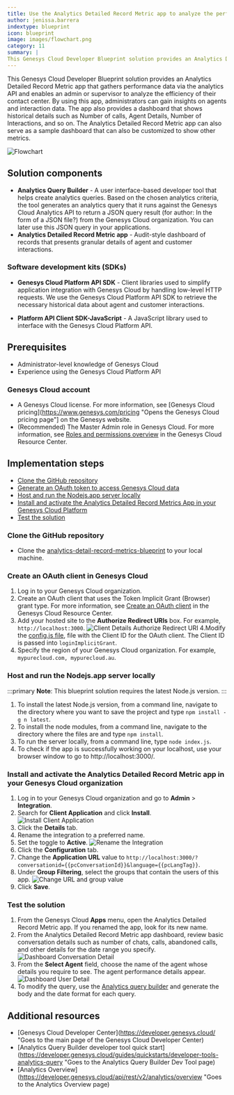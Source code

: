```yaml
---
title: Use the Analytics Detailed Record Metric app to analyze the performance of your contact center
author: jenissa.barrera
indextype: blueprint
icon: blueprint
image: images/flowchart.png
category: 11
summary: |
This Genesys Cloud Developer Blueprint solution provides an Analytics Detailed Record Metric app that gathers performance data via the analytics API and enables an admin or supervisor to analyze the efficiency of their contact center. 
---
```


This Genesys Cloud Developer Blueprint solution provides an Analytics Detailed Record Metric app that gathers performance data via the analytics API and enables an admin or supervisor to analyze the efficiency of their contact center. By using this app, administrators can gain insights on agents and interaction data. The app also provides a dashboard that shows historical details such as Number of calls, Agent Details, Number of Interactions, and so on. The Analytics Detailed Record Metric app can also serve as a sample dashboard that can also be customized to show other metrics.  

![Flowchart](images/flowchart.png "Flowchart")

## Solution components

* **Analytics Query Builder** - A user interface-based developer tool that helps create analytics queries. Based on the chosen analytics criteria, the tool generates an analytics query that it runs against the Genesys Cloud Analytics API to return a JSON query result (for author: In the form of a JSON file?) from the Genesys Cloud organization. You can later use this JSON query in your applications.
* **Analytics Detailed Record Metric app** - Audit-style dashboard of records that presents granular details of agent and customer interactions.

### Software development kits (SDKs)

* **Genesys Cloud Platform API SDK** - Client libraries used to simplify application integration with Genesys Cloud by handling low-level HTTP requests. We use the Genesys Cloud Platform API SDK to retrieve the necessary historical data about agent and customer interactions.

* **Platform API Client SDK-JavaScript** - A JavaScript library used to interface with the Genesys Cloud Platform API.


## Prerequisites

- Administrator-level knowledge of Genesys Cloud
- Experience using the Genesys Cloud Platform API 


### Genesys Cloud account

* A Genesys Cloud license. For more information, see [Genesys Cloud pricing](https://www.genesys.com/pricing "Opens the Genesys Cloud pricing page"] on the Genesys website.
* (Recommended) The Master Admin role in Genesys Cloud. For more information, see [Roles and permissions overview](https://help.mypurecloud.com/?p=24360 "Opens the Roles and permissions overview article") in the Genesys Cloud Resource Center.

## Implementation steps
* [Clone the GitHub repository](#clone-the-repository-containing-the-project-files "Goes to the Clone the GitHub repository section")
* [Generate an OAuth token to access Genesys Cloud data](#generate-an-oauth-client-token-implicit-grant-in-genesys-cloud "Goes to the Generate an OAuth token to access Genesys Cloud data section")
* [Host and run the Nodejs.app server locally](#host-and-run-the-nodejs.app-server "Goes to the Host and run the Nodejs.app server locally section")
* [Install and activate the Analytics Detailed Record Metrics App in your Genesys Cloud Platform](#install-and-activate-the-analytics-detailed-record-metrics-app-in-your-genesys-cloud-platform "Goes to app activation and installation inside Genesys Cloud section")
* [Test the solution](#test-the-solution  "Goes to the Test the solution section")

### Clone the GitHub repository 

* Clone the [analytics-detail-record-metrics-blueprint](https://github.com/GenesysCloudBlueprints/analytics-detail-record-metrics-blueprint "analytics-detail-record-metrics-blueprint repository in GitHub") to your local machine.

### Create an OAuth client in Genesys Cloud

1. Log in to your Genesys Cloud organization.
2. Create an OAuth client that uses the Token Implicit Grant (Browser) grant type. For more information, see [Create an OAuth client](https://help.mypurecloud.com/?p=188023 "Opens the Create an OAuth client article") in the Genesys Cloud Resource Center.
3. Add your hosted site to the **Authorize Redirect URIs** box. For example, `http://localhost:3000`. 
 ![Client Details Authorize Redirect URI](images/client-details-authorize-redirect-uri.png "Client Details Authorize Redirect URI")
4.Modify the [config.js file](https://github.com/jenissabarrera/generate-detail-record-metrics-blueprint/blob/main/docs/scripts/config.js), file with the Client ID for the OAuth client. The Client ID is passed into `loginImplicitGrant`.
5. Specify the region of your Genesys Cloud organization. For example, `mypurecloud.com, mypurecloud.au`.

### Host and run the Nodejs.app server locally

:::primary
**Note**: This blueprint solution requires the latest Node.js version.
:::

1. To install the latest Node.js version, from a command line, navigate to the directory where you want to save the project and type `npm install -g n latest`.
2. To install the node modules, from a command line, navigate to the directory where the files are and type `npm install`.  
3. To run the server locally, from a command line, type `node index.js`. 
4. To check if the app is successfully working on your localhost, use your browser window to go to http://localhost:3000/.

### Install and activate the Analytics Detailed Record Metric app in your Genesys Cloud organization

1. Log in to your Genesys Cloud organization and go to **Admin** > **Integration**. 
2. Search for **Client Application** and click **Install**. 
![Install Client Application](images/client-app-install.png "Install Client Application")
3. Click the **Details** tab.
4. Rename the integration to a preferred name.
5. Set the toggle to **Active**.
 ![Rename the Integration](images/rename-integration.PNG "Rename the Integration")
6. Click the **Configuration** tab.
7. Change the **Application URL** value to `http://localhost:3000/?conversationid={{pcConversationId}}&language={{pcLangTag}}`. 
8. Under **Group Filtering**, select the groups that contain the users of this app. 
   ![Change URL and group value](images/change-url-and-group.PNG "Change URL and group value")
9. Click **Save**.

### Test the solution

1. From the Genesys Cloud **Apps** menu, open the Analytics Detailed Record Metric app. If you renamed the app, look for its new name. 
2. From the Analytics Detailed Record Metric app dashboard, review basic conversation details such as number of chats, calls, abandoned calls, and other details for the date range you specify. 
  ![Dashboard Conversation Detail](images/dashboard-conversation-details.PNG "Dashboard Conversation Detail")
3. From the **Select Agent** field, choose the name of the agent whose details you require to see. The agent performance details appear. 
   ![Dashboard User Detail](images/user-details.PNG "Dashboard User Detail")
4. To modify the query, use the [Analytics query builder](https://developer.genesys.cloud/developer-tools/#/analytics-query-builder "Opens the Developer Tools page") and generate the body and the date format for each query. 

## Additional resources
* [Genesys Cloud Developer Center](https://developer.genesys.cloud/ "Goes to the main page of the Genesys Cloud Developer Center)
* [Analytics Query Builder developer tool quick start](https://developer.genesys.cloud/guides/quickstarts/developer-tools-analytics-query "Goes to the Analytics Query Builder Dev Tool page)
* [Analytics Overview](https://developer.genesys.cloud/api/rest/v2/analytics/overview "Goes to the Analytics Overview page)
